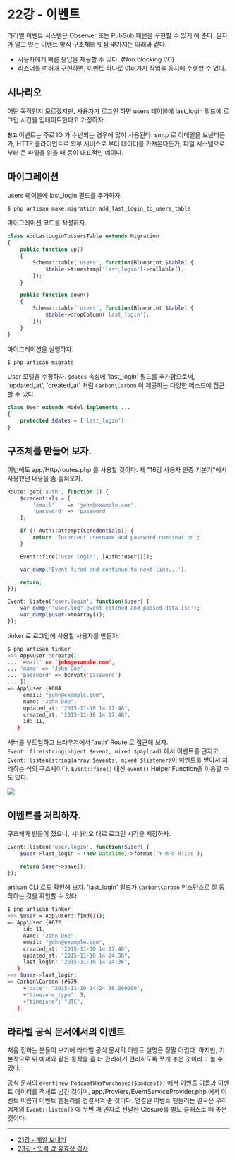 # 22강 - 이벤트

라라벨 이벤트 시스템은 Observer 또는 PubSub 패턴을 구현할 수 있게 해 준다. 필자가 알고 있는 이벤트 방식 구조체의 잇점 몇가지는 아래와 같다.

- 사용자에게 빠른 응답을 제공할 수 있다. (Non blocking I/O)
- 리스너를 여러개 구현하면, 이벤트 하나로 여러가지 작업을 동시에 수행할 수 있다.

## 시나리오

어떤 목적인지 모르겠지만, 사용자가 로그인 하면 users 테이블에 last_login 필드에 로그인 시간을 업데이트한다고 가정하자.

**`참고`** 이벤트는 주로 IO 가 수반되는 경우에 많이 사용된다. smtp 로 이메일을 보낸다든가, HTTP 클라이언트로 외부 서비스로 부터 데이터를 가져온다든가, 파일 시스템으로부터 큰 파일을 읽을 때 등이 대표적인 예이다.
 
## 마이그레이션

users 테이블에 last_login 필드를 추가하자.

```bash
$ php artisan make:migration add_last_login_to_users_table
```

마이그레이션 코드를 작성하자.

```php
class AddLastLoginToUsersTable extends Migration
{
    public function up()
    {
        Schema::table('users', function(Blueprint $table) {
            $table->timestamp('last_login')->nullable();
        });
    }

    public function down()
    {
        Schema::table('users', function(Blueprint $table) {
            $table->dropColumn('last_login');
        });
    }
}
```

마이그레이션을 실행하자.

```bash
$ php artisan migrate
```

User 모델을 수정하자. `$dates` 속성에 'last_login' 필드를 추가함으로써, 'updated_at', 'created_at' 처럼 `Carbon\Carbon` 이 제공하는 다양한 메소드에 접근할 수 있다.

```php
class User extends Model implements ...
{
    protected $dates = ['last_login'];
}
```

## 구조체를 만들어 보자.

이번에도 app/Http/routes.php 를 사용할 것이다. 제 "16강 사용자 인증 기본기"에서 사용했던 내용을 좀 훔쳐오자. 
 
```php
Route::get('auth', function () {
    $credentials = [
        'email'    => 'john@example.com',
        'password' => 'password'
    ];

    if (! Auth::attempt($credentials)) {
        return 'Incorrect username and password combination';
    }

    Event::fire('user.login', [Auth::user()]);

    var_dump('Event fired and continue to next line...');

    return;
});

Event::listen('user.login', function($user) {
    var_dump('"user.log" event catched and passed data is:');
    var_dump($user->toArray());
});
```

tinker 로 로그인에 사용할 사용자를 만들자.

```bash
$ php artisan tinker
>>> App\User::create([
... 'email' => 'john@example.com',
... 'name' => 'John Doe',
... 'password' => bcrypt('password')
... ]);
=> App\User {#684
     email: "john@example.com",
     name: "John Doe",
     updated_at: "2015-11-10 14:17:48",
     created_at: "2015-11-10 14:17:48",
     id: 11,
   }
```

서버를 부트업하고 브라우저에서 'auth' Route 로 접근해 보자. `Event::fire(string|object $event, mixed $payload)` 에서 이벤트를 던지고, `Event::listen(string|array $events, mixed $listener)`이 이벤트를 받아서 처리하는 식의 구조체이다. `Event::fire()` 대신 `event()` Helper Function을 이용할 수도 있다.

![](https://raw.githubusercontent.com/appkr/l5essential/master/docs/22-events-img-01.png)

## 이벤트를 처리하자.

구조체가 만들어 졌으니, 시나리오 대로 로그인 시각을 저장하자.

```php
Event::listen('user.login', function($user) {
    $user->last_login = (new DateTime)->format('Y-m-d H:i:s');

    return $user->save();
});
```

artisan CLI 로도 확인해 보자. 'last_login' 필드가 `Carbon\Carbon` 인스턴스로 잘 동작하는 것을 확인할 수 있다.

```bash
$ php artisan tinker
>>> $user = App\User::find(11);
=> App\User {#672
     id: 11,
     name: "John Doe",
     email: "john@example.com",
     created_at: "2015-11-10 14:17:48",
     updated_at: "2015-11-10 14:24:36",
     last_login: "2015-11-10 14:24:36",
   }
>>> $user->last_login;
=> Carbon\Carbon {#679
     +"date": "2015-11-10 14:24:36.000000",
     +"timezone_type": 3,
     +"timezone": "UTC",
   }
```

## 라라벨 공식 문서에서의 이벤트

처음 접하는 분들이 보기에 라라벨 공식 문서의 이벤트 설명은 정말 어렵다. 하지만, 기본적으로 위 예제와 같은 동작을 좀 더 관리하기 편리하도록 쪼개 놓은 것이라고 볼 수 있다.

공식 문서의 `event(new PodcastWasPurchased($podcast))` 에서 이벤트 이름과 이벤트 데이터를 객체로 넘긴 것이며, app/Proviers/EventServiceProvider.php 에서 이벤트 이름과 이벤트 핸들러를 연결시켜 준 것이다. 연결된 이벤트 핸들러는 결국은 우리 예제의 `Event::listen()` 에 두번 째 인자로 전달한 Closure를 별도 클래스로 떼 놓은 것이다.

---

- [21강 - 메일 보내기](https://github.com/appkr/l5essential/blob/master/docs/21-mail.md)
- [23강 - 입력 값 유효성 검사](https://github.com/appkr/l5essential/blob/master/docs/23-validation.md)

